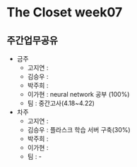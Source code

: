 # The Closet week07
## 주간업무공유

- 금주
   - 고지연 : 
   - 김승우 : 
   - 박주희 :
   - 이가현 : neural network 공부 (100%)
   - 팀 : 중간고사(4.18~4.22)
- 차주
  - 고지연 : 
  - 김승우 : 플라스크 학습 서버 구축(30%)
  - 박주희 :
  - 이가현 :
  - 팀 : -
